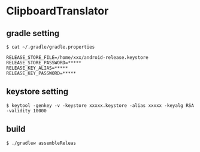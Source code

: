 # ClipboardTranslator

gradle setting
--------------

    $ cat ~/.gradle/gradle.properties

    RELEASE_STORE_FILE=/home/xxx/android-release.keystore
    RELEASE_STORE_PASSWORD=*****
    RELEASE_KEY_ALIAS=*****
    RELEASE_KEY_PASSWORD=*****

keystore setting
----------------

    $ keytool -genkey -v -keystore xxxxx.keystore -alias xxxxx -keyalg RSA -validity 10000

build
-----

    $ ./gradlew assembleReleas

